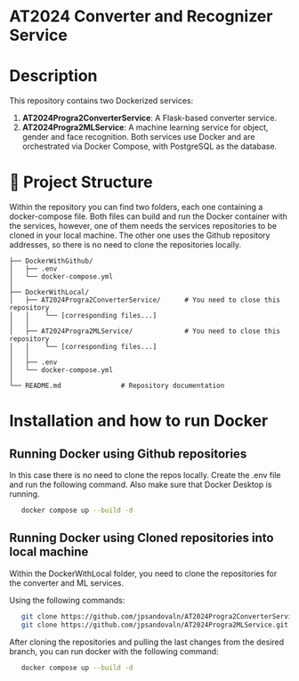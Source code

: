 # AT2024 Converter and Recognizer Service 

# Description
This repository contains two Dockerized services:
1. **AT2024Progra2ConverterService**: A Flask-based converter service.
2. **AT2024Progra2MLService**: A machine learning service for object, gender and face recognition.
Both services use Docker and are orchestrated via Docker Compose, with PostgreSQL as the database.

# 📂 Project Structure
Within the repository you can find two folders, each one containing a docker-compose file. Both files can build and run the Docker container with the services, however, one of them needs the services repositories to be cloned in your local machine. The other one uses the Github repository addresses, so there is no need to clone the repositories locally.

```
├── DockerWithGithub/          
│   ├── .env
│   └── docker-compose.yml
│   
├── DockerWithLocal/           
│   ├── AT2024Progra2ConverterService/      # You need to close this repository
│   │    └── [corresponding files...]
│   │
│   ├── AT2024Progra2MLService/             # You need to close this repository
│   │    └── [corresponding files...]
│   │
│   ├── .env
│   └── docker-compose.yml
│
└── README.md               # Repository documentation
```
# Installation and how to run Docker

## Running Docker using Github repositories
In this case there is no need to clone the repos locally. Create the .env file and run the following command. Also make sure that Docker Desktop is running.
```bash
   docker compose up --build -d
```

## Running Docker using Cloned repositories into local machine
Within the DockerWithLocal folder, you need to clone the repositories for the converter and ML services.

Using the following commands:
```bash
   git clone https://github.com/jpsandovaln/AT2024Progra2ConverterService.git
   git clone https://github.com/jpsandovaln/AT2024Progra2MLService.git
   ```

After cloning the repositories and pulling the last changes from the desired branch, you can run docker with the following command:
```bash
   docker compose up --build -d
```



